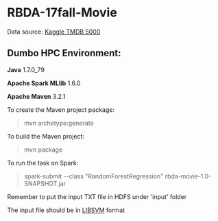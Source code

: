 # RBDA-17fall-Movie

Data source: [Kaggle TMDB 5000](https://www.kaggle.com/tmdb/tmdb-movie-metadata/data)

## Dumbo HPC Environment:
**Java** 1.7.0_79

**Apache Spark MLlib** 1.6.0

**Apache Maven** 3.2.1

To create the Maven project package: 
> mvn archetype:generate 

To build the Maven project: 

> mvn package 

To run the task on Spark: 

> spark-submit --class "RandomForestRegression" rbda-movie-1.0-SNAPSHOT.jar

Remember to put the input TXT file in HDFS under 'input' folder

The input file should be in [LIBSVM](https://www.csie.ntu.edu.tw/~cjlin/libsvmtools/datasets/) format

